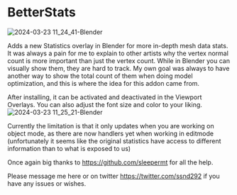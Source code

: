 # BetterStats
![2024-03-23 11_24_41-Blender](https://github.com/ssnd292/BetterStats/assets/3914410/f5e9f855-491e-4a26-9e21-1c81b621f058)

Adds a new Statistics overlay in Blender for more in-depth mesh data stats. It was always a pain for me to explain to other artists why the vertex normal count is more important than just the vertex count. While in Blender you can visually show them, they are hard to track. My own goal was always to have another way to show the total count of them when doing model optimization, and this is where the idea for this addon came from.

After installing, it can be activated and deactivated in the Viewport Overlays. You can also adjust the font size and color to your liking.
![2024-03-23 11_25_21-Blender](https://github.com/ssnd292/BetterStats/assets/3914410/5003e909-8157-4cf5-ac5c-a09d5840dd89)


Currently the limitation is that it only updates when you are working on object mode, as there are now handlers yet when working in editmode (unfortunately it seems like the original statistics have access to different information than to what is exposed to us)

Once again big thanks to https://github.com/sleepermt for all the help.

Please message me here or on twitter https://twitter.com/ssnd292 if you have any issues or wishes.
